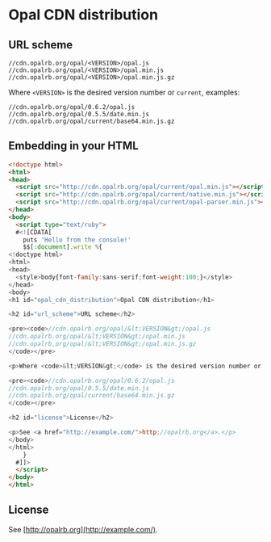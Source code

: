 # Opal CDN distribution

## URL scheme

    //cdn.opalrb.org/opal/<VERSION>/opal.js
    //cdn.opalrb.org/opal/<VERSION>/opal.min.js
    //cdn.opalrb.org/opal/<VERSION>/opal.min.js.gz

Where `<VERSION>` is the desired version number or `current`, examples:

    //cdn.opalrb.org/opal/0.6.2/opal.js
    //cdn.opalrb.org/opal/0.5.5/date.min.js
    //cdn.opalrb.org/opal/current/base64.min.js.gz


## Embedding in your HTML

```html
<!doctype html>
<html>
<head>
  <script src="http://cdn.opalrb.org/opal/current/opal.min.js"></script>
  <script src="http://cdn.opalrb.org/opal/current/native.min.js"></script>
  <script src="http://cdn.opalrb.org/opal/current/opal-parser.min.js"></script>
</head>
<body>
  <script type="text/ruby">
  #<![CDATA[
    puts 'Hello from the console!'
    $$[:document].write %{
<!doctype html>
<html>
<head>
  <style>body{font-family:sans-serif;font-weight:100;}</style>
</head>
<body>
<h1 id="opal_cdn_distribution">Opal CDN distribution</h1>

<h2 id="url_scheme">URL scheme</h2>

<pre><code>//cdn.opalrb.org/opal/&lt;VERSION&gt;/opal.js
//cdn.opalrb.org/opal/&lt;VERSION&gt;/opal.min.js
//cdn.opalrb.org/opal/&lt;VERSION&gt;/opal.min.js.gz
</code></pre>

<p>Where <code>&lt;VERSION&gt;</code> is the desired version number or <code>current</code>, examples:</p>

<pre><code>//cdn.opalrb.org/opal/0.6.2/opal.js
//cdn.opalrb.org/opal/0.5.5/date.min.js
//cdn.opalrb.org/opal/current/base64.min.js.gz
</code></pre>

<h2 id="license">License</h2>

<p>See <a href="http://example.com/">http://opalrb.org</a>.</p>
</body>
</html>
    }
  #]]>
  </script>
</body>
</html>
```

## License

See [http://opalrb.org](http://example.com/).
